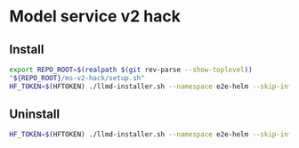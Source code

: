 # Model service v2 hack

## Install

```bash
export REPO_ROOT=$(realpath $(git rev-parse --show-toplevel))
"${REPO_ROOT}/ms-v2-hack/setup.sh"
HF_TOKEN=$(HFTOKEN) ./llmd-installer.sh --namespace e2e-helm --skip-infra
```

## Uninstall

```bash
HF_TOKEN=$(HFTOKEN) ./llmd-installer.sh --namespace e2e-helm --skip-infra --uninstall
```
